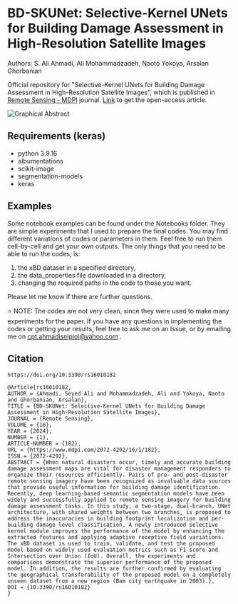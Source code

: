 # BD-SKUNet: Selective-Kernel UNets for Building Damage Assessment in High-Resolution Satellite Images
Authors: S. Ali Ahmadi, Ali Mohammadzadeh, Naoto Yokoya, Arsalan Ghorbanian

Official repository for "Selective-Kernel UNets for Building Damage Assessment in High-Resolution Satellite Images", which is published in [Remote Sensing - MDPI](https://www.mdpi.com/journal/remotesensing) journal. [Link](https://doi.org/10.3390/rs16010182) to get the open-access article.

![Graphical Abstract](https://github.com/Seyed-Ali-Ahmadi/BDA_SKUNet/assets/53389122/9fe1d5bb-4cf8-4d5e-9a32-1d9857d3f5b6)

## Requirements (keras)
* python 3.9.16
* albumentations
* scikit-image
* segmentation-models
* keras

## Examples
Some notebook examples can be found under the Notebooks folder. They are simple experiments that I used to prepare the final codes. You may find different variations of codes or parameters in them. 
Feel free to run them cell-by-cell and get your own outputs. The only things that you need to be able to run the codes, is:

1. the xBD dataset in a specified directory, 
2. the data_properties file downloaded in a directory,
3. changing the required paths in the code to those you want.

Please let me know if there are further questions.


:star: NOTE: The codes are not very clean, since they were used to make many experiments for the paper. If you have any questions in implementing the codes or getting your results, feel free to ask me on an Issue, or by emailing me on cpt.ahmadisnipiol@yahoo.com .

## Citation
```
https://doi.org/10.3390/rs16010182

@Article{rs16010182,
AUTHOR = {Ahmadi, Seyed Ali and Mohammadzadeh, Ali and Yokoya, Naoto and Ghorbanian, Arsalan},
TITLE = {BD-SKUNet: Selective-Kernel UNets for Building Damage Assessment in High-Resolution Satellite Images},
JOURNAL = {Remote Sensing},
VOLUME = {16},
YEAR = {2024},
NUMBER = {1},
ARTICLE-NUMBER = {182},
URL = {https://www.mdpi.com/2072-4292/16/1/182},
ISSN = {2072-4292},
ABSTRACT = {When natural disasters occur, timely and accurate building damage assessment maps are vital for disaster management responders to organize their resources efficiently. Pairs of pre- and post-disaster remote sensing imagery have been recognized as invaluable data sources that provide useful information for building damage identification. Recently, deep learning-based semantic segmentation models have been widely and successfully applied to remote sensing imagery for building damage assessment tasks. In this study, a two-stage, dual-branch, UNet architecture, with shared weights between two branches, is proposed to address the inaccuracies in building footprint localization and per-building damage level classification. A newly introduced selective kernel module improves the performance of the model by enhancing the extracted features and applying adaptive receptive field variations. The xBD dataset is used to train, validate, and test the proposed model based on widely used evaluation metrics such as F1-score and Intersection over Union (IoU). Overall, the experiments and comparisons demonstrate the superior performance of the proposed model. In addition, the results are further confirmed by evaluating the geographical transferability of the proposed model on a completely unseen dataset from a new region (Bam city earthquake in 2003).},
DOI = {10.3390/rs16010182}
}
```
